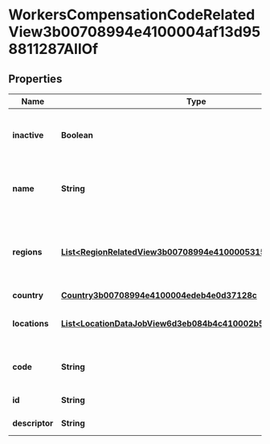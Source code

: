 

# WorkersCompensationCodeRelatedView3b00708994e4100004af13d958811287AllOf


## Properties

| Name | Type | Description | Notes |
|------------ | ------------- | ------------- | -------------|
|**inactive** | **Boolean** | Returns true if the worker&#39;s compensation code is inactive. |  [optional] |
|**name** | **String** | Returns the description of the worker&#39;s compensation code. |  [optional] |
|**regions** | [**List&lt;RegionRelatedView3b00708994e41000053151ffd9e31293&gt;**](RegionRelatedView3b00708994e41000053151ffd9e31293.md) | Returns the Country Regions that the worker&#39;s compensation code is used in. |  [optional] |
|**country** | [**Country3b00708994e4100004edeb4e0d37128c**](Country3b00708994e4100004edeb4e0d37128c.md) |  |  [optional] |
|**locations** | [**List&lt;LocationDataJobView6d3eb084b4c410002b5fa13f0c9d0056&gt;**](LocationDataJobView6d3eb084b4c410002b5fa13f0c9d0056.md) | The location for the worker compensation code. |  [optional] |
|**code** | **String** | Returns the workers&#39; compensation code. |  [optional] |
|**id** | **String** | Id of the instance |  [optional] |
|**descriptor** | **String** | A preview of the instance |  [optional] |



